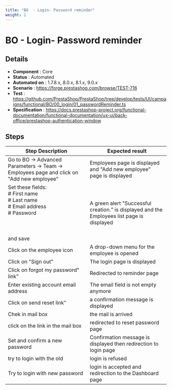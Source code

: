 ```yaml
---
title: "BO  - Login- Password reminder"
weight: 2
---
```


# BO  - Login- Password reminder
## Details
* **Component** : Core
* **Status** : Automated
* **Automated on** : 1.7.8.x, 8.0.x, 8.1.x, 9.0.x
* **Scenario** : https://forge.prestashop.com/browse/TEST-716
* **Test** : https://github.com/PrestaShop/PrestaShop/tree/develop/tests/UI/campaigns/functional/BO/00_login/01_passwordReminder.ts
* **Specification** : https://docs.prestashop-project.org/functional-documentation/functional-documentation/ux-ui/back-office/prestashop-authentication-window

## Steps
| Step Description | Expected result |
| ----- | ----- |
| Go to BO -> Advanced Parameters -> Team -> Employees page and click on "Add new employee" | Employees page is displayed and "Add new employee" page is displayed |
| Set these fields:<br> # First name<br> # Last name<br> # Email address<br> # Password<br><br> <br><br>and save | A green alert "Successful creation." is displayed and the Employees list page is displayed |
| Click on the employee icon | A drop-down menu for the employee is opened |
| Click on "Sign out" | The login page is displayed |
| Click on forgot my password" link" | Redirected to reminder page |
| Enter existing account email address | The email field is not empty anymore |
| Click on send reset link" | a confirmation message is displayed |
| Chek in mail box | the mail is arrived |
| click on the link in the mail box | redirected to reset password page |
| Set and confirm a new password | Confirmation message is displayed then redirection to login page |
| try to login with the old | login is refused |
| Try to login with new password | login is accepted and redirection to the Dashboard page |
